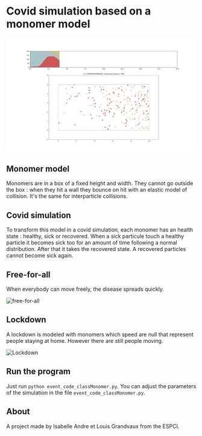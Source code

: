 # Covid simulation based on a monomer model

![Simulation illustration](sim.png?raw=true)

## Monomer model

Monomers are in a box of a fixed height and width. They cannot go outside the box : when they hit a wall they bounce on hit with an elastic model of collision. It's the same for interparticle collisions.

## Covid simulation

To transform this model in a covid simulation, each monomer has an health state : healthy, sick or recovered. When a sick particule touch a healthy particle it becomes sick too for an amount of time following a normal distribution. After that it takes the recovered state. A recovered particles cannot become sick again.

## Free-for-all

When everybody can move freely, the disease spreads quickly.

![free-for-all](free.gif?raw=true)

## Lockdown

A lockdown is modeled with monomers which speed are null that represent people staying at home. However there are still people moving.

![Lockdown](lockdown.gif?raw=true)

## Run the program

Just run `python event_code_classMonomer.py`.
You can adjust the parameters of the simulation in the file  `event_code_classMonomer.py`.

## About

A project made by Isabelle Andre et Louis Grandvaux from the ESPCI.

